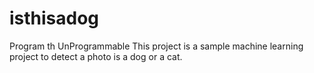 # isthisadog
Program th UnProgrammable
This project is a sample machine learning project to detect a photo is a dog or a cat.
